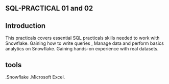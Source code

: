 ## SQL-PRACTICAL 01 and 02


## Introduction

This practicals covers essential SQL practicals skills needed to work with Snowflake.
Gaining how to write queries , Manage data and  perform basics analytics on Snowflake. Gaining hands-on experience with real datasets.

## tools
.Snowflake
.Microsoft Excel.
